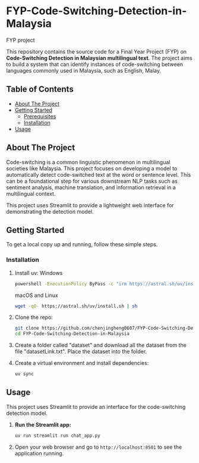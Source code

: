 # FYP-Code-Switching-Detection-in-Malaysia
FYP project

This repository contains the source code for a Final Year Project (FYP) on **Code-Switching Detection in Malaysian multilingual text**. The project aims to build a system that can identify instances of code-switching between languages commonly used in Malaysia, such as English, Malay.

## Table of Contents

- [About The Project](#about-the-project)
- [Getting Started](#getting-started)
  - [Prerequisites](#prerequisites)
  - [Installation](#installation)
- [Usage](#usage)

## About The Project

Code-switching is a common linguistic phenomenon in multilingual societies like Malaysia. This project focuses on developing a model to automatically detect code-switched text at the word or sentence level. This can be a foundational step for various downstream NLP tasks such as sentiment analysis, machine translation, and information retrieval in a multilingual context.

This project uses Streamlit to provide a lightweight web interface for demonstrating the detection model.

## Getting Started

To get a local copy up and running, follow these simple steps.

### Installation
1.  Install uv:
    Windows
    ```sh
    powershell -ExecutionPolicy ByPass -c "irm https://astral.sh/uv/install.ps1 | iex"
    ```

    macOS and Linux
    ```sh
    wget -qO- https://astral.sh/uv/install.sh | sh
    ```

2.  Clone the repo:
    ```sh
    git clone https://github.com/chenjingheng0607/FYP-Code-Switching-Detection-in-Malaysia.git
    cd FYP-Code-Switching-Detection-in-Malaysia
    ```

3.  Create a folder called "dataset" and download all the dataset from the file "datasetLink.txt". Place the dataset into the folder.

4.  Create a virtual environment and install dependencies:
    ```sh
    uv sync
    ```

## Usage

This project uses Streamlit to provide an interface for the code-switching detection model.

1.  **Run the Streamlit app:**
    ```sh
    uv run streamlit run chat_app.py
    ```

2.  Open your web browser and go to `http://localhost:8501` to see the application running.
